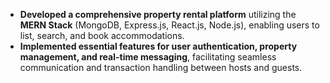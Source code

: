 - **Developed a comprehensive property rental platform** utilizing the **MERN Stack** (MongoDB, Express.js, React.js, Node.js), enabling users to list, search, and book accommodations.
- **Implemented essential features for user authentication, property management, and real-time messaging**, facilitating seamless communication and transaction handling between hosts and guests.
